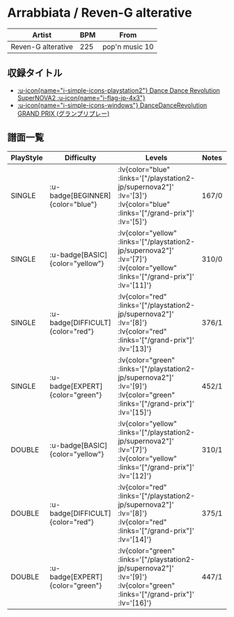 # Arrabbiata / Reven-G alterative

|Artist|BPM|From|
|------|---|----|
|Reven-G alterative|225|pop'n music 10|

## 収録タイトル

- [ :u-icon{name="i-simple-icons-playstation2"} Dance Dance Revolution SuperNOVA2 :u-icon{name="i-flag-jp-4x3"} ](/playstation2-jp/supernova2)
- [ :u-icon{name="i-simple-icons-windows"} DanceDanceRevolution GRAND PRIX (グランプリプレー)](/grand-prix)

## 譜面一覧

|PlayStyle|Difficulty|Levels|Notes|Movie|
|---------|----------|------|-----|-----|
|SINGLE| :u-badge[BEGINNER]{color="blue"} | :lv{color="blue" :links='["/playstation2-jp/supernova2"]' :lv='[3]'}  :lv{color="blue" :links='["/grand-prix"]' :lv='[5]'} |167/0||
|SINGLE| :u-badge[BASIC]{color="yellow"} | :lv{color="yellow" :links='["/playstation2-jp/supernova2"]' :lv='[7]'}  :lv{color="yellow" :links='["/grand-prix"]' :lv='[11]'} |310/0||
|SINGLE| :u-badge[DIFFICULT]{color="red"} | :lv{color="red" :links='["/playstation2-jp/supernova2"]' :lv='[8]'}  :lv{color="red" :links='["/grand-prix"]' :lv='[13]'} |376/1||
|SINGLE| :u-badge[EXPERT]{color="green"} | :lv{color="green" :links='["/playstation2-jp/supernova2"]' :lv='[9]'}  :lv{color="green" :links='["/grand-prix"]' :lv='[15]'} |452/1||
|DOUBLE| :u-badge[BASIC]{color="yellow"} | :lv{color="yellow" :links='["/playstation2-jp/supernova2"]' :lv='[7]'}  :lv{color="yellow" :links='["/grand-prix"]' :lv='[12]'} |310/1||
|DOUBLE| :u-badge[DIFFICULT]{color="red"} | :lv{color="red" :links='["/playstation2-jp/supernova2"]' :lv='[8]'}  :lv{color="red" :links='["/grand-prix"]' :lv='[14]'} |375/1||
|DOUBLE| :u-badge[EXPERT]{color="green"} | :lv{color="green" :links='["/playstation2-jp/supernova2"]' :lv='[9]'}  :lv{color="green" :links='["/grand-prix"]' :lv='[16]'} |447/1||
